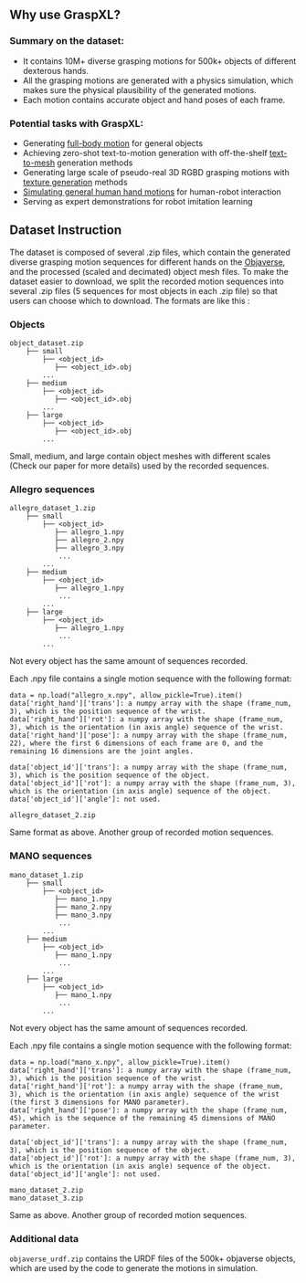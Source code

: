 ## Why use GraspXL?

### Summary on the dataset:
- It contains 10M+ diverse grasping motions for 500k+ objects of different dexterous hands.
- All the grasping motions are generated with a physics simulation, which makes sure the physical plausibility of the generated motions.
- Each motion contains accurate object and hand poses of each frame.

### Potential tasks with GraspXL:
- Generating [full-body motion](https://goal.is.tue.mpg.de/) for general objects
- Achieving zero-shot text-to-motion generation with off-the-shelf [text-to-mesh](https://dreamfusion3d.github.io/) generation methods
- Generating large scale of pseudo-real 3D RGBD grasping motions with [texture generation](https://mq-zhang1.github.io/HOIDiffusion/) methods
- [Simulating general human hand motions](https://eth-ait.github.io/synthetic-handovers/) for human-robot interaction
- Serving as expert demonstrations for robot imitation learning

## Dataset Instruction

The dataset is composed of several .zip files, which contain the generated diverse grasping motion sequences for different hands on the [Objaverse](https://objaverse.allenai.org/), and the processed (scaled and decimated) object mesh files. To make the dataset easier to download, we split the recorded motion sequences into several .zip files (5 sequences for most objects in each .zip file) so that users can choose which to download. The formats are like this :

### Objects
```
object_dataset.zip
    ├── small
        ├── <object_id>
           ├── <object_id>.obj
        ...
    ├── medium
        ├── <object_id>
           ├── <object_id>.obj
        ...
    ├── large
        ├── <object_id>
           ├── <object_id>.obj
        ...
```
Small, medium, and large contain object meshes with different scales (Check our paper for more details) used by the recorded sequences. 

### Allegro sequences
```
allegro_dataset_1.zip
    ├── small
        ├── <object_id>
           ├── allegro_1.npy
           ├── allegro_2.npy
           ├── allegro_3.npy
            ...
        ...
    ├── medium
        ├── <object_id>
           ├── allegro_1.npy
            ...
        ...
    ├── large
        ├── <object_id>
           ├── allegro_1.npy
            ...
        ...
```
Not every object has the same amount of sequences recorded.

Each .npy file contains a single motion sequence with the following format:
```
data = np.load("allegro_x.npy", allow_pickle=True).item()
data['right_hand']['trans']: a numpy array with the shape (frame_num, 3), which is the position sequence of the wrist.
data['right_hand']['rot']: a numpy array with the shape (frame_num, 3), which is the orientation (in axis angle) sequence of the wrist.
data['right_hand']['pose']: a numpy array with the shape (frame_num, 22), where the first 6 dimensions of each frame are 0, and the remaining 16 dimensions are the joint angles.

data['object_id']['trans']: a numpy array with the shape (frame_num, 3), which is the position sequence of the object.
data['object_id']['rot']: a numpy array with the shape (frame_num, 3), which is the orientation (in axis angle) sequence of the object.
data['object_id']['angle']: not used.
```

```
allegro_dataset_2.zip
```
Same format as above. Another group of recorded motion sequences. 

### MANO sequences
```
mano_dataset_1.zip
    ├── small
        ├── <object_id>
           ├── mano_1.npy
           ├── mano_2.npy
           ├── mano_3.npy
            ...
        ...
    ├── medium
        ├── <object_id>
           ├── mano_1.npy
            ...
        ...
    ├── large
        ├── <object_id>
           ├── mano_1.npy
            ...
        ...
```
Not every object has the same amount of sequences recorded.

Each .npy file contains a single motion sequence with the following format:
```
data = np.load("mano_x.npy", allow_pickle=True).item()
data['right_hand']['trans']: a numpy array with the shape (frame_num, 3), which is the position sequence of the wrist.
data['right_hand']['rot']: a numpy array with the shape (frame_num, 3), which is the orientation (in axis angle) sequence of the wrist (the first 3 dimensions for MANO parameter).
data['right_hand']['pose']: a numpy array with the shape (frame_num, 45), which is the sequence of the remaining 45 dimensions of MANO parameter.

data['object_id']['trans']: a numpy array with the shape (frame_num, 3), which is the position sequence of the object.
data['object_id']['rot']: a numpy array with the shape (frame_num, 3), which is the orientation (in axis angle) sequence of the object.
data['object_id']['angle']: not used.
```
```
mano_dataset_2.zip
mano_dataset_3.zip
```
Same as above. Another group of recorded motion sequences. 

### Additional data
``objaverse_urdf.zip`` contains the URDF files of the 500k+ objaverse objects, which are used by the code to generate the motions in simulation.
